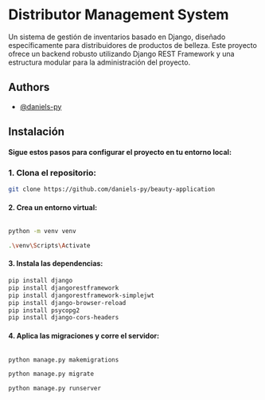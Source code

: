# Distributor Management System

Un sistema de gestión de inventarios basado en Django, diseñado específicamente para distribuidores de productos de belleza. Este proyecto ofrece un backend robusto utilizando Django REST Framework y una estructura modular para la administración del proyecto.

## Authors

- [@daniels-py](https://github.com/daniels-py)

## Instalación

#### Sigue estos pasos para configurar el proyecto en tu entorno local:

### 1. Clona el repositorio:

```bash
git clone https://github.com/daniels-py/beauty-application

```

#### 2. Crea un entorno virtual:

```bash

python -m venv venv

.\venv\Scripts\Activate

```

#### 3. Instala las dependencias:

```bash
pip install django
pip install djangorestframework
pip install djangorestframework-simplejwt
pip install django-browser-reload
pip install psycopg2
pip install django-cors-headers


```

#### 4. Aplica las migraciones y corre el servidor:

```bash

python manage.py makemigrations

python manage.py migrate

python manage.py runserver


```

#### 
